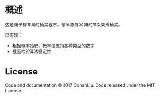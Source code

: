 # 概述

这是鸽子群专属的抽奖程序。想法源自54鸽的某次集资抽奖。

已实现：

* 根据概率抽取，概率值支持各种类型的数字
* 批量检验算法稳定性

# License

Code and documentation © 2017 ConanLiu. Code released under the MIT License.